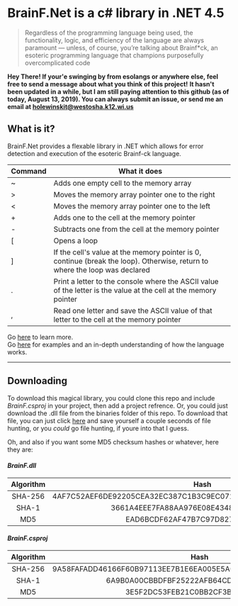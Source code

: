 # BrainF.Net is a c# library in .NET 4.5 

>Regardless of the programming language being used, the functionality, logic, and efficiency of the language are always paramount — unless, of course, you’re talking about Brainf*ck, an esoteric programming language that champions purposefully overcomplicated code

**Hey There! If your'e swinging by from esolangs or anywhere else, feel free to send a message about what you think of this project!**
**It hasn't been updated in a while, but I am still paying attention to this github (as of today, August 13, 2019). You can always submit an issue, or send me an email at holewinskit@westosha.k12.wi.us**

## What is it?

BrainF.Net provides a flexable library in .NET which allows for error detection and execution of the esoteric Brainf-ck language. 

| Command 	| What it does                                                                                                                	|
|---------	|-----------------------------------------------------------------------------------------------------------------------------	|
|    ~ 	    | Adds one empty cell to the memory array                                                                                     	|
|    >    	| Moves the memory array pointer one to the right                                                                             	|
|    <    	| Moves the memory array pointer one to the left                                                                              	|
|    +    	| Adds one to the cell at the memory pointer                                                                                  	|
|    -    	| Subtracts one from the cell at the memory pointer                                                                           	|
|    [    	| Opens a loop                                                                                                                	|
|    ]    	| If the cell's value at the memory pointer is 0, continue (break the loop). Otherwise, return to where the loop was declared 	|
|    .    	| Print a letter to the console where the ASCII value of the letter is the value at the cell at the memory pointer            	|
|    ,    	| Read one letter and save the ASCII value of that letter to the cell at the memory pointer                                   	|

Go [here](https://en.wikipedia.org/wiki/Brainfuck) to learn more.\
Go [here](https://esolangs.org/wiki/Brainfuck) for examples and an in-depth understanding of how the language works.

---

## Downloading

To download this magical library, you could clone this repo and include *BrainF.csproj* in your project, then add a project refrence. Or, you could just download the .dll file from the binaries folder of this repo. To download that file, you can just click [here](https://github.com/erwijet/BrainF/raw/master/BrainF/bin/Debug/BrainF.dll) and save yourself a couple seconds of file hunting, or you *could* go file hunting, if youre into that I guess.


Oh, and also if you want some MD5 checksum hashes or whatever, here they are:

#### *BrainF.dll*

| Algorithm |              Hash                                                |
|:---------:|:----------------------------------------------------------------:|
|  SHA-256  | 4AF7C52AEF6DE92205CEA32EC387C1B3C9EC071D1A92D454BA12C538BDCA7190 |
|  SHA-1    | 3661A4EEE7FA88AA976E08E434890B44521A4D73                         |
|  MD5      | EAD6BCDF62AF47B7C97D82783668078F1                                 |

#### *BrainF.csproj*

| Algorithm | Hash                                                             |
|:---------:|:----------------------------------------------------------------:|
|  SHA-256  | 9A58FAFADD46166F60B97113EE7B1E6EA005E5A082AD80C6CB26C7164B27BF4E |
|  SHA-1    | 6A9B0A00CBBDFBF25222AFB64CD2C16003B7493D                         |
|  MD5      | 3E5F2DC53FEB21C0BB2CF3BDF1EAFCC0                                 |
